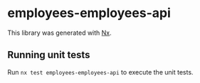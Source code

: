 # employees-employees-api

This library was generated with [Nx](https://nx.dev).

## Running unit tests

Run `nx test employees-employees-api` to execute the unit tests.
